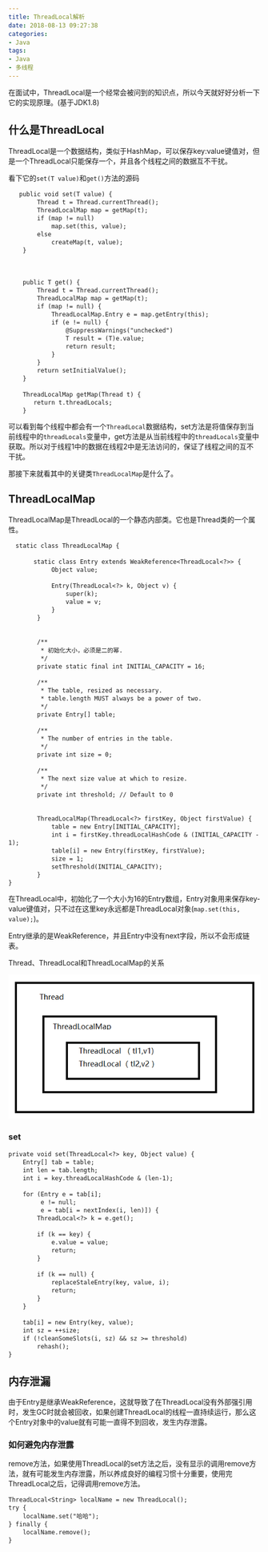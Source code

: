 ```yaml
---
title: ThreadLocal解析
date: 2018-08-13 09:27:38
categories: 
- Java
tags:
- Java
- 多线程
---
```


在面试中，ThreadLocal是一个经常会被问到的知识点，所以今天就好好分析一下它的实现原理。(基于JDK1.8)

## 什么是ThreadLocal

ThreadLocal是一个数据结构，类似于HashMap，可以保存key:value键值对，但是一个ThreadLocal只能保存一个，并且各个线程之间的数据互不干扰。

看下它的`set(T value)`和`get()`方法的源码

```
   public void set(T value) {
        Thread t = Thread.currentThread();
        ThreadLocalMap map = getMap(t);
        if (map != null)
            map.set(this, value);
        else
            createMap(t, value);
    }
    
    
    
    public T get() {
        Thread t = Thread.currentThread();
        ThreadLocalMap map = getMap(t);
        if (map != null) {
            ThreadLocalMap.Entry e = map.getEntry(this);
            if (e != null) {
                @SuppressWarnings("unchecked")
                T result = (T)e.value;
                return result;
            }
        }
        return setInitialValue();
    }
    
    ThreadLocalMap getMap(Thread t) {
       return t.threadLocals;
    }

```

可以看到每个线程中都会有一个`ThreadLocal`数据结构，set方法是将值保存到当前线程中的`threadLocals`变量中，get方法是从当前线程中的`threadLocals`变量中获取。所以对于线程1中的数据在线程2中是无法访问的，保证了线程之间的互不干扰。

那接下来就看其中的关键类`ThreadLocalMap`是什么了。

## ThreadLocalMap


ThreadLocalMap是ThreadLocal的一个静态内部类。它也是Thread类的一个属性。

```
  static class ThreadLocalMap {
  
       static class Entry extends WeakReference<ThreadLocal<?>> {
            Object value;

            Entry(ThreadLocal<?> k, Object v) {
                super(k);
                value = v;
            }
        }
        
        
        /**
         * 初始化大小，必须是二的幂.
         */
        private static final int INITIAL_CAPACITY = 16;

        /**
         * The table, resized as necessary.
         * table.length MUST always be a power of two.
         */
        private Entry[] table;

        /**
         * The number of entries in the table.
         */
        private int size = 0;

        /**
         * The next size value at which to resize.
         */
        private int threshold; // Default to 0
 
               
	    ThreadLocalMap(ThreadLocal<?> firstKey, Object firstValue) {
            table = new Entry[INITIAL_CAPACITY];
            int i = firstKey.threadLocalHashCode & (INITIAL_CAPACITY - 1);
            table[i] = new Entry(firstKey, firstValue);
            size = 1;
            setThreshold(INITIAL_CAPACITY);
        }
}
```
在ThreadLocal中，初始化了一个大小为16的Entry数组，Entry对象用来保存key-value键值对，只不过在这里key永远都是ThreadLocal对象(`map.set(this, value);`)。

Entry继承的是WeakReference，并且Entry中没有next字段，所以不会形成链表。


Thread、ThreadLocal和ThreadLocalMap的关系

![](ThreadLocal解析/threadlocal1.png)

### set

```
private void set(ThreadLocal<?> key, Object value) {
    Entry[] tab = table;
    int len = tab.length;
    int i = key.threadLocalHashCode & (len-1);

    for (Entry e = tab[i];
         e != null;
         e = tab[i = nextIndex(i, len)]) {
        ThreadLocal<?> k = e.get();

        if (k == key) {
            e.value = value;
            return;
        }

        if (k == null) {
            replaceStaleEntry(key, value, i);
            return;
        }
    }

    tab[i] = new Entry(key, value);
    int sz = ++size;
    if (!cleanSomeSlots(i, sz) && sz >= threshold)
        rehash();
}

```

## 内存泄漏

由于Entry是继承WeakReference，这就导致了在ThreadLocal没有外部强引用时，发生GC时就会被回收，如果创建ThreadLocal的线程一直持续运行，那么这个Entry对象中的value就有可能一直得不到回收，发生内存泄露。

### 如何避免内存泄露


remove方法，如果使用ThreadLocal的set方法之后，没有显示的调用remove方法，就有可能发生内存泄露，所以养成良好的编程习惯十分重要，使用完ThreadLocal之后，记得调用remove方法。

```
ThreadLocal<String> localName = new ThreadLocal();
try {
    localName.set("哈哈");
} finally {
    localName.remove();
}
```